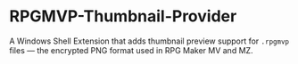 # RPGMVP-Thumbnail-Provider
A Windows Shell Extension that adds thumbnail preview support for `.rpgmvp` files — the encrypted PNG format used in RPG Maker MV and MZ.
